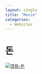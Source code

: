 ```yaml
---
layout: single
title: "Movie"
categories:
  - Websites
---
```


# 돈
[![영화-돈](https://tvwiki5.com/data/peakl/thumb/71139397197548.jpg)](https://tvwiki5.com/movie/700)
